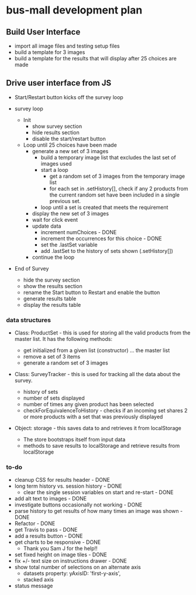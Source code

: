 # bus-mall development plan

## Build User Interface

- import all image files and testing setup files
- build a template for 3 images
- build a template for the results that will display after 25 choices are made

## Drive user interface from JS

- Start/Restart button kicks off the survey loop

- survey loop
  - Init
    - show survey section
    - hide results section
    - disable the start/restart button
  - Loop until 25 choices have been made
    - generate a new set of 3 images
      - build a temporary image list that excludes the last set of images used
      - start a loop
        - get a random set of 3 images from the temporary image list
        - for each set in .setHistory[], check if any 2 products from the current random set have been included in a single previous set.
      - loop until a set is created that meets the requirement
    - display the new set of 3 images
    - wait for click event
    - update data
      - increment numChoices - DONE
      - increment the occurrences for this choice - DONE
      - set the .lastSet variable
      - add .lastSet to the history of sets shown (.setHistory[])
    - continue the loop

- End of Survey
  - hide the survey section
  - show the results section
  - rename the Start button to Restart and enable the button
  - generate results table
  - display the results table

### data structures

- Class: ProductSet - this is used for storing all the valid products from the master list. It has the following methods:
  - get initialized from a given list (constructor) ... the master list
  - remove a set of 3 items
  - generate a random set of 3 images

- Class: SurveyTracker - this is used for tracking all the data about the survey.  
  - history of sets
  - number of sets displayed
  - number of times any given product has been selected
  - checkForEquivalenceToHistory - checks if an incoming set shares 2 or more products with a set that was previously displayed

- Object: storage - this saves data to and retrieves it from localStorage
  - The store bootstraps itself from input data
  - methods to save results to localStorage and retrieve results from localStorage

### to-do

- cleanup CSS for results header - DONE
- long term history vs. session history - DONE
  - clear the single session variables on start and re-start - DONE
- add alt text to images - DONE
- investigate buttons occasionally not working - DONE
- parse history to get results of how many times an image was shown - DONE
- Refactor - DONE
- get Travis to pass - DONE
- add a results button - DONE
- get charts to be responsive - DONE
  - Thank you Sam J for the help!!
- set fixed height on image tiles - DONE
- fix +/- text size on instructions drawer - DONE
- show total number of selections on an alternate axis
  - datasets property: yAxisID: 'first-y-axis',
  - stacked axis
- status message
